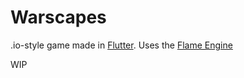 # Warscapes

.io-style game made in [Flutter](https://flutter.dev/). Uses the [Flame Engine](https://github.com/flame-engine)

WIP